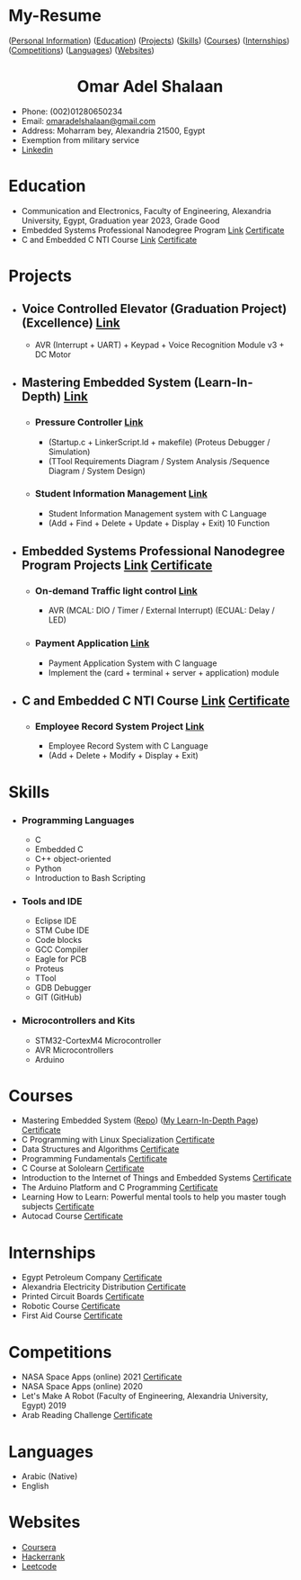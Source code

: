 # My-Resume
([Personal Information](#omar-adel-shalaan))  ([Education](#Education))  ([Projects](#Projects))  ([Skills](#Skills))  ([Courses](#Courses))  ([Internships](#Internships))  ([Competitions](#Competitions))  ([Languages](#Languages))  ([Websites](#Websites))

<h1 align="center">Omar Adel Shalaan</h1>

-	Phone: (002)01280650234
-	Email: omaradelshalaan@gmail.com 
-	Address: Moharram bey, Alexandria 21500, Egypt
-	Exemption from military service
-  [Linkedin](https://www.linkedin.com/in/omar-adel-shalaan-67aaa714b/)
  
# Education
  -	 Communication and Electronics, Faculty of Engineering, Alexandria University, Egypt, Graduation year 2023, Grade Good
  -  Embedded Systems Professional Nanodegree Program [Link](https://github.com/OmarAdelShalaan/Embedded-Systems-Professional-Nanodegree-Program) [Certificate](./Certificates/Education/Embedded-Systems-Professional-Nanodegree-Program.jpg)
  -  C and Embedded C NTI Course [Link](https://github.com/OmarAdelShalaan/C-and-Embedded-C-NTI-Course) [Certificate](./Certificates/Education/C-and-Embedded-C-NTI-Course.jpg)

# Projects 
- ##  Voice Controlled Elevator (Graduation Project) (Excellence) [Link](https://github.com/OmarAdelShalaan/Elevator-Voice-Control-System) 
	-  AVR (Interrupt + UART) + Keypad + Voice Recognition Module v3 + DC Motor 
- ##  Mastering Embedded System (Learn-In-Depth) [Link](https://github.com/OmarAdelShalaan/Mastering-Embedded-System)
	-   ###  Pressure Controller [Link](https://github.com/OmarAdelShalaan/Mastering-Embedded-System/tree/main/Projects/Pressure_Controller)
		-  (Startup.c + LinkerScript.ld + makefile) (Proteus Debugger / Simulation) 
		-  (TTool Requirements Diagram / System Analysis /Sequence Diagram / System Design) 
	-   ###  Student Information Management [Link](https://github.com/OmarAdelShalaan/Mastering-Embedded-System/tree/main/Projects/Student_Information_Management)
		-  Student Information Management system with C Language 
		-  (Add + Find + Delete + Update + Display + Exit) 10 Function 
- ##  Embedded Systems Professional Nanodegree Program Projects [Link](https://github.com/OmarAdelShalaan/Embedded-Systems-Professional-Nanodegree-Program) [Certificate](./Certificates/Education/Embedded-Systems-Professional-Nanodegree-Program.jpg)
	-   ###  On-demand Traffic light control [Link](https://github.com/OmarAdelShalaan/Embedded-Systems-Professional-Nanodegree-Program/tree/main/On-demand%20Traffic%20light%20control)
		-  AVR (MCAL: DIO / Timer / External Interrupt) (ECUAL: Delay / LED) 
	-   ###  Payment Application  [Link](https://github.com/OmarAdelShalaan/Embedded-Systems-Professional-Nanodegree-Program/tree/main/Payment%20Application)
		-  Payment Application System with C language
		-  Implement the (card + terminal + server + application) module
- ## C and Embedded C NTI Course [Link](https://github.com/OmarAdelShalaan/C-and-Embedded-C-NTI-Course) [Certificate](./Certificates/Education/C-and-Embedded-C-NTI-Course.jpg)
  	- ### Employee Record System Project [Link](https://github.com/OmarAdelShalaan/C-and-Embedded-C-NTI-Course/tree/main/Employee_Record_System_Project)
  	 	-  Employee Record System with C Language 
		-  (Add + Delete + Modify + Display + Exit)

# Skills
- ###  Programming Languages
	-  C
	-  Embedded C
	-  C++ object-oriented
	-  Python
	-  Introduction to Bash Scripting
- ###  Tools and IDE
	-  Eclipse IDE
	-  STM Cube IDE
	-  Code blocks
	-  GCC Compiler
	-  Eagle for PCB
	-  Proteus
	-  TTool
 	-  GDB Debugger  	
	-  GIT (GitHub) 
- ###  Microcontrollers and Kits
	-  STM32-CortexM4 Microcontroller
	-  AVR Microcontrollers
	-  Arduino
		
# Courses 
  -	Mastering Embedded System  ([Repo](https://github.com/OmarAdelShalaan/Mastering-Embedded-System)) ([My Learn-In-Depth Page](https://www.learn-in-depth-store.com/account/blank-4))  [Certificate](./Certificates/Courses/Learn_In_Depth.jpg)
  - C Programming with Linux Specialization  [Certificate](./Certificates/Courses/C_Programming_with_Linux_Specialization)
  -	Data Structures and Algorithms  [Certificate](./Certificates/Courses/Data_Structures_and_Algorithms.jpg)  
  -	Programming Fundamentals  [Certificate](./Certificates/Courses/Programming_Fundamentals.jpg)  
  -	C Course at Sololearn  [Certificate](./Certificates/Courses/C_Sololearn.jpg)   
  -	Introduction to the Internet of Things and Embedded Systems  [Certificate](./Certificates/Courses/Introduction_to_the_Internet_of_Things_and_Embedded_Systems.jpg) 
  -	The Arduino Platform and C Programming  [Certificate](./Certificates/Courses/The_Arduino_Platform_and_C_Programming.jpg)  
  -	Learning How to Learn: Powerful mental tools to help you master tough subjects  [Certificate](./Certificates/Courses/Learning_How_to_Learn_Powerful_mental_tools_to_help_you_master_tough_subjects.jpg)  
  - Autocad Course  [Certificate](./Certificates/Courses/Autocad_Course.jpg) 
  
# Internships 
- Egypt Petroleum Company  [Certificate](./Certificates/Internships/Egypt_Petroleum_Company.jpg)
- Alexandria Electricity Distribution  [Certificate](./Certificates/Internships/Alexandria_Electricity_Distribution.jpg)
- Printed Circuit Boards  [Certificate](./Certificates/Internships/Printed_Circuit_Boards.jpg)
- Robotic Course   [Certificate](./Certificates/Internships/Robotic_Course.jpg)
- First Aid Course  [Certificate](./Certificates/Internships/First_Aid_Course.jpg)

# Competitions 
- NASA Space Apps (online) 2021  [Certificate](./Certificates/Competitions/NASA_Space_Apps.jpg)
- NASA Space Apps (online) 2020 
- Let's Make A Robot (Faculty of Engineering, Alexandria University, Egypt) 2019
- Arab Reading Challenge  [Certificate](./Certificates/Competitions/Arab_Reading_Challenge.jpg)
  
# Languages
- Arabic (Native)
- English

# Websites
- [Coursera](https://www.coursera.org/user/0af65574584ba272781ed5e67bd0b056)
- [Hackerrank](https://www.hackerrank.com/omaradelshalaan)
- [Leetcode](https://leetcode.com/OmarAdelShalaan/)

  
